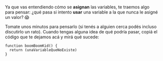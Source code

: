 Ya que vas entendiendo cómo se **asignan** las variables, te traemos algo para pensar: ¿qué pasa si intento **usar** una variable a la que nunca le asigné un valor? :scream:

Tomate unos minutos para pensarlo (si tenés a alguien cerca podés incluso discutirlo un rato). Cuando tengas alguna idea de qué podría pasar, copiá el código que te dejamos acá y mirá qué sucede:

```puppet
function boomBoomKid() {
  return (unaVariableQueNoExiste)
}
```